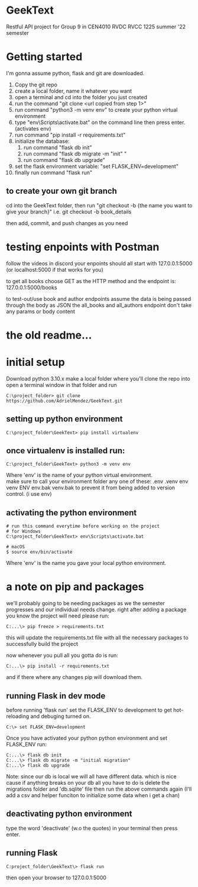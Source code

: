# GeekText
Restful API project for Group 9 in CEN4010 RVDC RVCC 1225 summer '22 semester 

# Getting started
I'm gonna assume python, flask and git are downloaded.

1. Copy the git repo
2. create a local folder, name it whatever you want
3. open a terminal and cd into the folder you just created
4. run the command "git clone <url copied from step 1>"
5. run command "python3 -m venv env" to create your python virtual environment
6. type "env\Scripts\activate.bat" on the command line then press enter. (activates env)
7. run command "pip install -r requirements.txt"
8. initialize the database:
    1. run command "flask db init"
    2. run command "flask db migrate -m "init" "
    3. run command "flask db upgrade"
9. set the flask environment variable: "set FLASK_ENV=development"
10. finally run command "flask run"

## to create your own git branch
cd into the GeekText folder, then run "git checkout -b {the name you want to give your branch}"
i.e. git checkout -b book_details 

then add, commit, and push changes as you need


# testing enpoints with Postman
follow the videos in discord
your enpoints should all start with 127.0.0.1:5000 (or localhost:5000 if that works for you)

to get all books choose GET as the HTTP method and the endpoint is: 127.0.0.1:5000/books

to test-out/use book and author endpoints assume the data is being passed through the body as JSON 
the all_books and all_authors endpoint don't take any params or body content

# the old readme...
# initial setup
Download python 3.10.x
make a local folder where you'll clone the repo into
open a terminal window in that folder and run
```
C:\project_folder> git clone https://github.com/AdrielMendez/GeekText.git
```
## setting up python environment

```
C:\project_folder\GeekText> pip install virtualenv
```
## once virtualenv is installed run:
```
C:\project_folder\GeekText> python3 -m venv env
```
Where 'env' is the name of your python virtual environment.  
make sure to call your environment folder any one of these:
.env
.venv
env
venv
ENV
env.bak
venv.bak
to prevent it from being added to version control. (i use env)


## activating the python environment
```
# run this command everytime before working on the project
# for Windows 
C:\project_folder\GeekText> env\Scripts\activate.bat

# macOS
$ source env/bin/activate
```
Where 'env' is the name you gave your local python environment.
# a note on pip and packages
we'll probably going to be needing packages as we the semester progresses and our individual needs change. 
right after adding a package you know the project will need please run:
```
C:...\> pip freeze > requirements.txt
```
this will update the requirements.txt file with all the necessary packages to successfully build the project

now whenever you pull all you gotta do is run:
```
C:...\> pip install -r requirements.txt
```
and if there where any changes pip will download them.

## running Flask in dev mode
before running 'flask run' set the FLASK_ENV to development to get hot-reloading and debuging turned on.
```
C:\> set FLASK_ENV=development
```
Once you have activated your python python environment and set FLASK_ENV run:

```
C:...\> flask db init
C:...\> flask db migrate -m "initial migration"
C:...\> flask db upgrade
```
Note: since our db is local we will all have different data. which is nice cause if anything breaks on your db all you have to do is delete the migrations folder and 'db.sqlite' file then run the above commands again (I'll add a csv and helper funciton to initialize some data when i get a chan)

## deactivating python environment
type the word 'deactivate' (w.o the quotes) in your terminal then press enter.



## running Flask
```
C:project_folder\GeekText\> flask run
```
then open your browser to 127.0.0.1:5000


